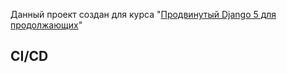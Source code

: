 Данный проект создан для курса "[Продвинутый Django 5 для продолжающих](https://stepik.org/course/177355/promo)"

CI/CD
---